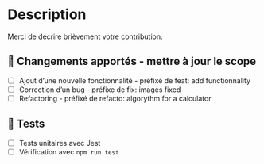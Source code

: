 # Description

Merci de décrire brièvement votre contribution.

## 📌 Changements apportés - mettre à jour le scope

- [ ] Ajout d’une nouvelle fonctionnalité - préfixé de feat: add functionnality
- [ ] Correction d’un bug - préfixe de fix: images fixed
- [ ] Refactoring - préfixé de refacto: algorythm for a calculator

## 🧪 Tests

- [ ] Tests unitaires avec Jest
- [ ] Vérification avec `npm run test`
